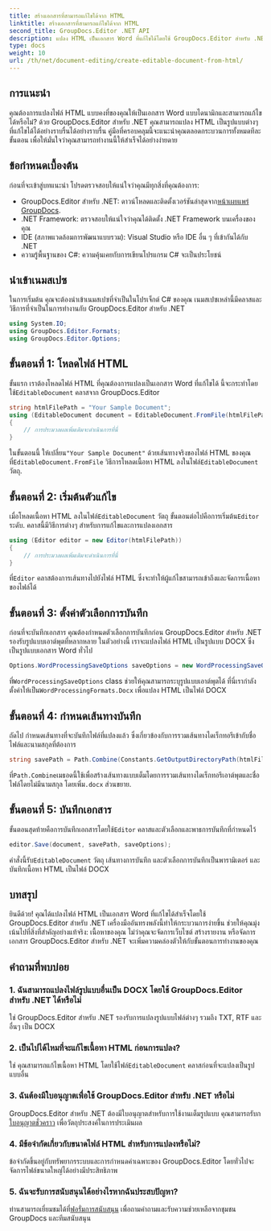```yaml
---
title: สร้างเอกสารที่สามารถแก้ไขได้จาก HTML
linktitle: สร้างเอกสารที่สามารถแก้ไขได้จาก HTML
second_title: GroupDocs.Editor .NET API
description: แปลง HTML เป็นเอกสาร Word ที่แก้ไขได้โดยใช้ GroupDocs.Editor สำหรับ .NET พร้อมคำแนะนำทีละขั้นตอนนี้ เหมาะอย่างยิ่งสำหรับการปรับปรุงขั้นตอนการจัดการเอกสารของคุณ
type: docs
weight: 10
url: /th/net/document-editing/create-editable-document-from-html/
---
```

## การแนะนำ
คุณต้องการแปลงไฟล์ HTML แบบคงที่ของคุณให้เป็นเอกสาร Word แบบไดนามิกและสามารถแก้ไขได้หรือไม่? ด้วย GroupDocs.Editor สำหรับ .NET คุณสามารถแปลง HTML เป็นรูปแบบต่างๆ ที่แก้ไขได้ได้อย่างราบรื่นได้อย่างราบรื่น คู่มือที่ครอบคลุมนี้จะแนะนำคุณตลอดกระบวนการทั้งหมดทีละขั้นตอน เพื่อให้มั่นใจว่าคุณสามารถทำงานนี้ให้สำเร็จได้อย่างง่ายดาย
## ข้อกำหนดเบื้องต้น
ก่อนที่จะเข้าสู่บทแนะนำ โปรดตรวจสอบให้แน่ใจว่าคุณมีทุกสิ่งที่คุณต้องการ:
-  GroupDocs.Editor สำหรับ .NET: ดาวน์โหลดและติดตั้งเวอร์ชันล่าสุดจาก[หน้าเผยแพร่ GroupDocs](https://releases.groupdocs.com/editor/net/).
- .NET Framework: ตรวจสอบให้แน่ใจว่าคุณได้ติดตั้ง .NET Framework บนเครื่องของคุณ
- IDE (สภาพแวดล้อมการพัฒนาแบบรวม): Visual Studio หรือ IDE อื่น ๆ ที่เข้ากันได้กับ .NET
- ความรู้พื้นฐานของ C#: ความคุ้นเคยกับการเขียนโปรแกรม C# จะเป็นประโยชน์
## นำเข้าเนมสเปซ
ในการเริ่มต้น คุณจะต้องนำเข้าเนมสเปซที่จำเป็นในโปรเจ็กต์ C# ของคุณ เนมสเปซเหล่านี้มีคลาสและวิธีการที่จำเป็นในการทำงานกับ GroupDocs.Editor สำหรับ .NET
```csharp
using System.IO;
using GroupDocs.Editor.Formats;
using GroupDocs.Editor.Options;
```
## ขั้นตอนที่ 1: โหลดไฟล์ HTML
 ขั้นแรก เราต้องโหลดไฟล์ HTML ที่คุณต้องการแปลงเป็นเอกสาร Word ที่แก้ไขได้ นี้จะกระทำโดยใช้`EditableDocument` คลาสจาก GroupDocs.Editor

```csharp
string htmlFilePath = "Your Sample Document";
using (EditableDocument document = EditableDocument.FromFile(htmlFilePath, null))
{
    // การประมวลผลเพิ่มเติมจะดำเนินการที่นี่
}
```
 ในขั้นตอนนี้ ให้เปลี่ยน`"Your Sample Document"` ด้วยเส้นทางจริงของไฟล์ HTML ของคุณ ที่`EditableDocument.FromFile` วิธีการโหลดเนื้อหา HTML ลงในไฟล์`EditableDocument` วัตถุ.
## ขั้นตอนที่ 2: เริ่มต้นตัวแก้ไข
 เมื่อโหลดเนื้อหา HTML ลงในไฟล์`EditableDocument` วัตถุ ขั้นตอนต่อไปคือการเริ่มต้น`Editor` ระดับ. คลาสนี้มีวิธีการต่างๆ สำหรับการแก้ไขและการแปลงเอกสาร

```csharp
using (Editor editor = new Editor(htmlFilePath))
{
    // การประมวลผลเพิ่มเติมจะดำเนินการที่นี่
}
```
 ที่`Editor` คลาสต้องการเส้นทางไปยังไฟล์ HTML ซึ่งจะทำให้ผู้แก้ไขสามารถเข้าถึงและจัดการเนื้อหาของไฟล์ได้
## ขั้นตอนที่ 3: ตั้งค่าตัวเลือกการบันทึก
ก่อนที่จะบันทึกเอกสาร คุณต้องกำหนดตัวเลือกการบันทึกก่อน GroupDocs.Editor สำหรับ .NET รองรับรูปแบบเอาต์พุตที่หลากหลาย ในตัวอย่างนี้ เราจะแปลงไฟล์ HTML เป็นรูปแบบ DOCX ซึ่งเป็นรูปแบบเอกสาร Word ทั่วไป

```csharp
Options.WordProcessingSaveOptions saveOptions = new WordProcessingSaveOptions(WordProcessingFormats.Docx);
```
 ที่`WordProcessingSaveOptions` class ช่วยให้คุณสามารถระบุรูปแบบเอาต์พุตได้ ที่นี่เรากำลังตั้งค่าให้เป็น`WordProcessingFormats.Docx` เพื่อแปลง HTML เป็นไฟล์ DOCX
## ขั้นตอนที่ 4: กำหนดเส้นทางบันทึก
ถัดไป กำหนดเส้นทางที่จะบันทึกไฟล์ที่แปลงแล้ว ซึ่งเกี่ยวข้องกับการรวมเส้นทางไดเร็กทอรีเข้ากับชื่อไฟล์และนามสกุลที่ต้องการ

```csharp
string savePath = Path.Combine(Constants.GetOutputDirectoryPath(htmlFilePath), Path.GetFileNameWithoutExtension(htmlFilePath) + ".docx");
```
 ที่`Path.Combine`เมธอดนี้ใช้เพื่อสร้างเส้นทางแบบเต็มโดยการรวมเส้นทางไดเร็กทอรีเอาต์พุตและชื่อไฟล์โดยไม่มีนามสกุล โดยเพิ่ม`.docx` ส่วนขยาย.
## ขั้นตอนที่ 5: บันทึกเอกสาร
 ขั้นตอนสุดท้ายคือการบันทึกเอกสารโดยใช้`Editor` คลาสและตัวเลือกและพาธการบันทึกที่กำหนดไว้

```csharp
editor.Save(document, savePath, saveOptions);
```
 คำสั่งนี้รับ`EditableDocument` วัตถุ เส้นทางการบันทึก และตัวเลือกการบันทึกเป็นพารามิเตอร์ และบันทึกเนื้อหา HTML เป็นไฟล์ DOCX
## บทสรุป
ยินดีด้วย! คุณได้แปลงไฟล์ HTML เป็นเอกสาร Word ที่แก้ไขได้สำเร็จโดยใช้ GroupDocs.Editor สำหรับ .NET เครื่องมืออันทรงพลังนี้ทำให้กระบวนการง่ายขึ้น ช่วยให้คุณมุ่งเน้นไปที่สิ่งที่สำคัญอย่างแท้จริง: เนื้อหาของคุณ ไม่ว่าคุณจะจัดการเว็บไซต์ สร้างรายงาน หรือจัดการเอกสาร GroupDocs.Editor สำหรับ .NET จะเพิ่มความคล่องตัวให้กับขั้นตอนการทำงานของคุณ
## คำถามที่พบบ่อย
### 1. ฉันสามารถแปลงไฟล์รูปแบบอื่นเป็น DOCX โดยใช้ GroupDocs.Editor สำหรับ .NET ได้หรือไม่
ใช่ GroupDocs.Editor สำหรับ .NET รองรับการแปลงรูปแบบไฟล์ต่างๆ รวมถึง TXT, RTF และอื่นๆ เป็น DOCX
### 2. เป็นไปได้ไหมที่จะแก้ไขเนื้อหา HTML ก่อนการแปลง?
 ใช่ คุณสามารถแก้ไขเนื้อหา HTML โดยใช้ไฟล์`EditableDocument` คลาสก่อนที่จะแปลงเป็นรูปแบบอื่น
### 3. ฉันต้องมีใบอนุญาตเพื่อใช้ GroupDocs.Editor สำหรับ .NET หรือไม่
 GroupDocs.Editor สำหรับ .NET ต้องมีใบอนุญาตสำหรับการใช้งานเต็มรูปแบบ คุณสามารถรับก[ใบอนุญาตชั่วคราว](https://purchase.groupdocs.com/temporary-license/) เพื่อวัตถุประสงค์ในการประเมินผล
### 4. มีข้อจำกัดเกี่ยวกับขนาดไฟล์ HTML สำหรับการแปลงหรือไม่?
ข้อจำกัดขึ้นอยู่กับทรัพยากรระบบและการกำหนดค่าเฉพาะของ GroupDocs.Editor โดยทั่วไปจะจัดการไฟล์ขนาดใหญ่ได้อย่างมีประสิทธิภาพ
### 5. ฉันจะรับการสนับสนุนได้อย่างไรหากฉันประสบปัญหา?
 ท่านสามารถเยี่ยมชมได้ที่[ฟอรั่มการสนับสนุน](https://forum.groupdocs.com/c/editor/20) เพื่อถามคำถามและรับความช่วยเหลือจากชุมชน GroupDocs และทีมสนับสนุน